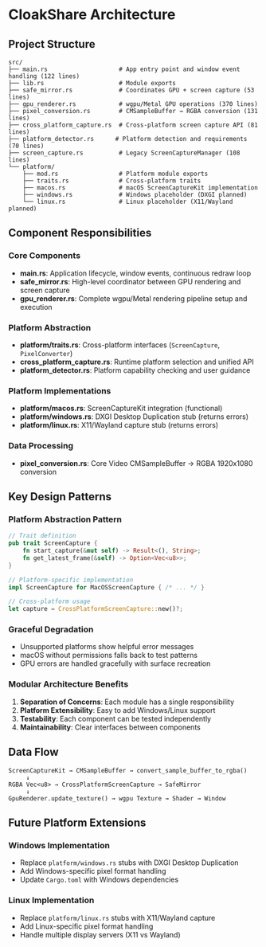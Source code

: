 # CloakShare Architecture

## Project Structure

```
src/
├── main.rs                    # App entry point and window event handling (122 lines)
├── lib.rs                     # Module exports
├── safe_mirror.rs             # Coordinates GPU + screen capture (53 lines)
├── gpu_renderer.rs            # wgpu/Metal GPU operations (370 lines)
├── pixel_conversion.rs        # CMSampleBuffer → RGBA conversion (131 lines)
├── cross_platform_capture.rs  # Cross-platform screen capture API (81 lines)
├── platform_detector.rs      # Platform detection and requirements (70 lines)
├── screen_capture.rs          # Legacy ScreenCaptureManager (108 lines)
└── platform/
    ├── mod.rs                 # Platform module exports
    ├── traits.rs              # Cross-platform traits
    ├── macos.rs               # macOS ScreenCaptureKit implementation
    ├── windows.rs             # Windows placeholder (DXGI planned)
    └── linux.rs               # Linux placeholder (X11/Wayland planned)
```

## Component Responsibilities

### Core Components
- **main.rs**: Application lifecycle, window events, continuous redraw loop
- **safe_mirror.rs**: High-level coordinator between GPU rendering and screen capture
- **gpu_renderer.rs**: Complete wgpu/Metal rendering pipeline setup and execution

### Platform Abstraction
- **platform/traits.rs**: Cross-platform interfaces (`ScreenCapture`, `PixelConverter`)
- **cross_platform_capture.rs**: Runtime platform selection and unified API
- **platform_detector.rs**: Platform capability checking and user guidance

### Platform Implementations
- **platform/macos.rs**: ScreenCaptureKit integration (functional)
- **platform/windows.rs**: DXGI Desktop Duplication stub (returns errors)
- **platform/linux.rs**: X11/Wayland capture stub (returns errors)

### Data Processing
- **pixel_conversion.rs**: Core Video CMSampleBuffer → RGBA 1920x1080 conversion

## Key Design Patterns

### Platform Abstraction Pattern
```rust
// Trait definition
pub trait ScreenCapture {
    fn start_capture(&mut self) -> Result<(), String>;
    fn get_latest_frame(&self) -> Option<Vec<u8>>;
}

// Platform-specific implementation
impl ScreenCapture for MacOSScreenCapture { /* ... */ }

// Cross-platform usage
let capture = CrossPlatformScreenCapture::new()?;
```

### Graceful Degradation
- Unsupported platforms show helpful error messages
- macOS without permissions falls back to test patterns
- GPU errors are handled gracefully with surface recreation

### Modular Architecture Benefits
1. **Separation of Concerns**: Each module has a single responsibility
2. **Platform Extensibility**: Easy to add Windows/Linux support
3. **Testability**: Each component can be tested independently
4. **Maintainability**: Clear interfaces between components

## Data Flow

```
ScreenCaptureKit → CMSampleBuffer → convert_sample_buffer_to_rgba() 
     ↓
RGBA Vec<u8> → CrossPlatformScreenCapture → SafeMirror
     ↓
GpuRenderer.update_texture() → wgpu Texture → Shader → Window
```

## Future Platform Extensions

### Windows Implementation
- Replace `platform/windows.rs` stubs with DXGI Desktop Duplication
- Add Windows-specific pixel format handling
- Update `Cargo.toml` with Windows dependencies

### Linux Implementation  
- Replace `platform/linux.rs` stubs with X11/Wayland capture
- Add Linux-specific pixel format handling
- Handle multiple display servers (X11 vs Wayland)